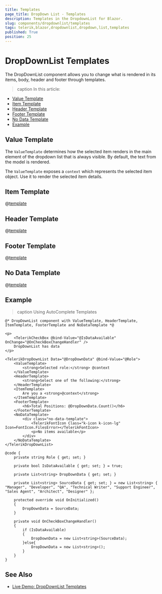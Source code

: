 ```yaml
---
title: Templates
page_title: DropDown List - Templates
description: Templates in the DropdownList for Blazor.
slug: components/dropdownlist/templates
tags: telerik,blazor,dropdownlist,dropdown,list,templates
published: True
position: 25
---
```


# DropDownList Templates

The DropDownList component allows you to change what is rendered in its items, body, header and footer through templates.

>caption In this article:

* [Value Template](#value-template)
* [Item Template](#item-template)
* [Header Template](#header-template)
* [Footer Template](#footer-template)
* [No Data Template](#no-data-template)
* [Example](#example)


## Value Template

The `ValueTemplate` determines how the selected item renders in the main element of the dropdown list that is always visible. By default, the text from the model is rendered.

The `ValueTemplate` exposes a `context` which represents the selected item object. Use it to render the selected item details.

## Item Template

@[template](/_contentTemplates/dropdowns/templates.md#item-template)

## Header Template

@[template](/_contentTemplates/dropdowns/templates.md#header-template)

## Footer Template

@[template](/_contentTemplates/dropdowns/templates.md#footer-template)

## No Data Template

@[template](/_contentTemplates/dropdowns/templates.md#no-data-template)

## Example

>caption Using AutoComplete Templates

````CSHTML
@* DropDownList component with ValueTemplate, HeaderTemplate, ItemTemplate, FooterTemplate and NoDataTemplate *@

<p>
    <TelerikCheckBox @bind-Value="@IsDataAvailable" OnChange="@OnCheckBoxChangeHandler" />
    DropDownList has data
</p>

<TelerikDropDownList Data="@DropDownData" @bind-Value="@Role">
    <ValueTemplate>
        <strong>Selected role:</strong> @context
    </ValueTemplate>
    <HeaderTemplate>
        <strong>Select one of the following:</strong>
    </HeaderTemplate>
    <ItemTemplate>
        Are you a <strong>@context</strong>
    </ItemTemplate>
    <FooterTemplate>
        <h6>Total Positions: @DropDownData.Count()</h6>
    </FooterTemplate>
    <NoDataTemplate>
        <div class="no-data-template">
            <TelerikFontIcon Class="k-icon k-icon-lg" Icon=FontIcon.FilesError></TelerikFontIcon>
            <p>No items available</p>
        </div>
    </NoDataTemplate>
</TelerikDropDownList>

@code {
    private string Role { get; set; }

    private bool IsDataAvailable { get; set; } = true;

    private List<string> DropDownData { get; set; }

    private List<string> SourceData { get; set; } = new List<string> { "Manager", "Developer", "QA", "Technical Writer", "Support Engineer", "Sales Agent", "Architect", "Designer" };

    protected override void OnInitialized()
    {
        DropDownData = SourceData;
    }

    private void OnCheckBoxChangeHandler()
    {
        if (IsDataAvailable)
        {
            DropDownData = new List<string>(SourceData);
        }else{
            DropDownData = new List<string>();
        }
    }
}
````

## See Also

  * [Live Demo: DropDownList Templates](https://demos.telerik.com/blazor-ui/dropdownlist/templates)
   
  
